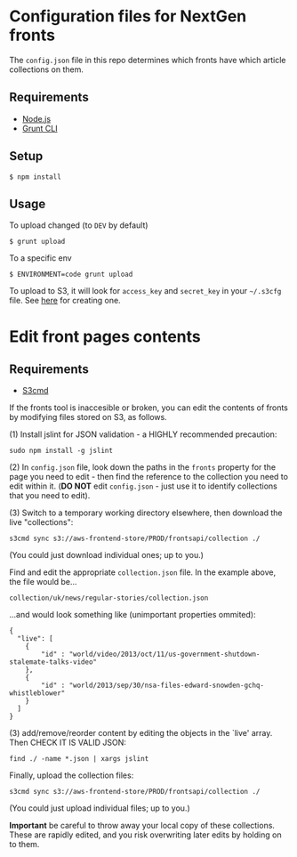Configuration files for NextGen fronts
======================================

The `config.json` file in this repo determines which fronts have which article collections on them.

Requirements
------------

 * [Node.js](http://nodejs.org/)
 * [Grunt CLI](https://github.com/gruntjs/grunt-cli)

Setup
-----

    $ npm install

Usage
-----

To upload changed (to `DEV` by default)

    $ grunt upload

To a specific env

    $ ENVIRONMENT=code grunt upload

To upload to S3, it will look for `access_key` and `secret_key` in your `~/.s3cfg` file. See [here](http://s3tools.org/s3cmd) for creating one.

Edit front pages contents
======================================

Requirements
------------

 * [S3cmd](http://s3tools.org/s3cmd)

If the fronts tool is inaccesible or broken, you can edit the contents of fronts by modifying files stored on S3, as follows.

(1) Install jslint for JSON validation - a HIGHLY recommended precaution:
```
sudo npm install -g jslint
```

(2) In `config.json` file, look down the paths in the `fronts` property for the page you need to edit - then find the reference to the collection you need to edit within it. (**DO NOT** edit `config.json` - just use it to identify collections that you need to edit).

(3) Switch to a temporary working directory elsewhere, then download the live "collections":
```
s3cmd sync s3://aws-frontend-store/PROD/frontsapi/collection ./
```
(You could just download individual ones; up to you.)

Find and edit the appropriate `collection.json` file. In the example above, the file would be...
```
collection/uk/news/regular-stories/collection.json
```
...and would look something like (unimportant properties ommited):
```
{
  "live": [
    {
        "id" : "world/video/2013/oct/11/us-government-shutdown-stalemate-talks-video"
    },
    {
        "id" : "world/2013/sep/30/nsa-files-edward-snowden-gchq-whistleblower"
    }
  ]
}
```

(3) add/remove/reorder content by editing the objects in the `live' array. Then CHECK IT IS VALID JSON:
```
find ./ -name *.json | xargs jslint
```

Finally, upload the collection files:
```
s3cmd sync s3://aws-frontend-store/PROD/frontsapi/collection ./
```
(You could just upload individual files; up to you.)

**Important** be careful to throw away your local copy of these collections. These are rapidly edited, and you risk overwriting later edits by holding on to them.
